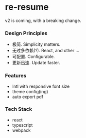 # re-resume

v2 is coming, with a breaking change.

### Design Principles

- 极简. Simplicity matters.
- 无过多依赖(?). React, and other ...
- 可配置. Configurable.
- 更新迅速. Update faster.

### Features

- Intl with responsive font size
- theme config(ing)
- auto export pdf

### Tech Stack

- react
- typescript
- webpack
